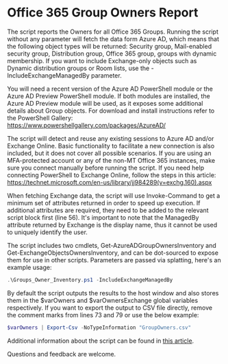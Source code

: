 # Office 365 Group Owners Report

The script reports the Owners for all Office 365 Groups. Running the script without any parameter will fetch the data form Azure AD, which means that the following object types will be returned: Security group, Mail-enabled security group, Distribution group, Office 365 group, groups with dynamic membership. If you want to include Exchange-only objects such as Dynamic distribution groups or Room lists, use the -IncludeExchangeManagedBy parameter.
 
You will need a recent version of the Azure AD PowerShell module or the Azure AD Preview PowerShell module. If both modules are installed, the Azure AD Preview module will be used, as it exposes some additional details about Group objects. For download and install instructions refer to the PowerShell Gallery: https://www.powershellgallery.com/packages/AzureAD/
 
The script will detect and reuse any existing sessions to Azure AD and/or Exchange Online. Basic functionality to facilitate   a new connection is also included, but it does not cover all possible scenarios. If you are using an MFA-protected account or any of the non-MT Office 365 instances, make sure you connect manually before running the script. If you need help connecting PowerShell to Exchange Online, follow the steps in this article: https://technet.microsoft.com/en-us/library/jj984289(v=exchg.160).aspx
 
When fetching Exchange data, the script will use Invoke-Command to get a minimum set of attributes returned in order to speed up execution. If additional attributes are required, they need to be added to the relevant script block first (line 56). It's important to note that the ManagedBy attribute returned by Exchange is the display name, thus it cannot be used to uniquely identify the user.  
 
The script includes two cmdlets, Get-AzureADGroupOwnersInventory and Get-ExchangeObjectsOwnersInventory, and can be dot-sourced to expose them for use in other scripts. Parameters are passed via splatting, here's an example usage:
```PowerShell
.\Groups_Owner_Inventory.ps1 -IncludeExchangeManagedBy
```
By default the script outputs the results to the host window and also stores them in the $varOwners and $varOwnersExchange global variables respectively. If you want to export the output to CSV file directly, remove the comment marks from lines 73 and 79 or use the below example:
```PowerShell
$varOwners | Export-Csv -NoTypeInformation "GroupOwners.csv"
```
Additional information about the script can be found in [this article](https://www.cogmotive.com/blog/powershell/new-script-office-365-aliases-inventory). 

Questions and feedback are welcome.
